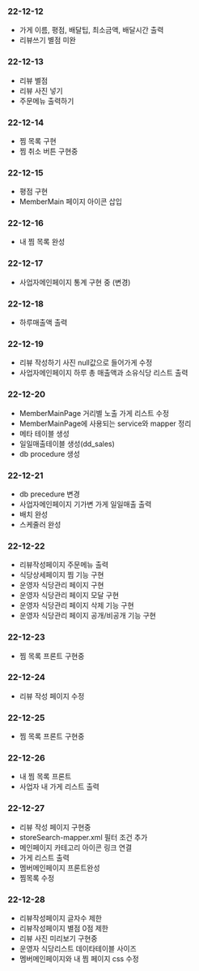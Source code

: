 ### 22-12-12
- 가게 이름, 평점, 배달팁, 최소금액, 배달시간 출력
- 리뷰쓰기 별점 미완

### 22-12-13
- 리뷰 별점
- 리뷰 사진 넣기
- 주문메뉴 출력하기

### 22-12-14
- 찜 목록 구현
- 찜 취소 버튼 구현중

### 22-12-15
- 평점 구현
- MemberMain 페이지 아이콘 삽입

### 22-12-16
- 내 찜 목록 완성

### 22-12-17
- 사업자메인페이지 통계 구현 중 (변경)

### 22-12-18
- 하루매출액 출력

### 22-12-19
- 리뷰 작성하기 사진 null값으로 들어가게 수정
- 사업자메인페이지 하루 총 매출액과 소유식당 리스트 출력

### 22-12-20
- MemberMainPage 거리별 노출 가게 리스트 수정
- MemberMainPage에 사용되는 service와 mapper 정리
- 메타 테이블 생성
- 일일매출테이블 생성(dd_sales)
- db procedure 생성

### 22-12-21
- db precedure 변경
- 사업자메인페이지 기가변 가게 일일매출 출력 
- 배치 완성
- 스케줄러 완성 

### 22-12-22
- 리뷰작성페이지 주문메뉴 출력 
- 식당상세페이지 찜 기능 구현
- 운영자 식당관리 페이지 구현
- 운영자 식당관리 페이지 모달 구현
- 운영자 식당관리 페이지 삭제 기능 구현
- 운영자 식당관리 페이지 공개/비공개 기능 구현

### 22-12-23
- 찜 목록 프론트 구현중

### 22-12-24
- 리뷰 작성 페이지 수정

### 22-12-25
- 찜 목록 프론트 구현중

### 22-12-26
- 내 찜 목록 프론트 
- 사업자 내 가게 리스트 출력

### 22-12-27
- 리뷰 작성 페이지 구현중
- storeSearch-mapper.xml 필터 조건 추가
- 메인페이지 카테고리 아이콘 링크 연결
- 가게 리스트 출력
- 멤버메인페이지 프론트완성
- 찜목록 수정

### 22-12-28
- 리뷰작성페이지 글자수 제한
- 리뷰작성페이지 별점 0점 제한
- 리뷰 사진 미리보기 구현중
- 운영자 식당리스트 데이타테이블 사이즈 
- 멤버메인페이지와 내 찜 페이지 css 수정

